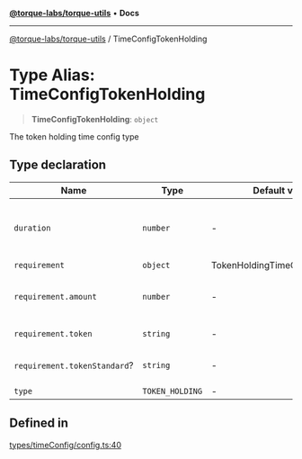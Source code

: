 [**@torque-labs/torque-utils**](../README.md) • **Docs**

***

[@torque-labs/torque-utils](../README.md) / TimeConfigTokenHolding

# Type Alias: TimeConfigTokenHolding

> **TimeConfigTokenHolding**: `object`

The token holding time config type

## Type declaration

| Name | Type | Default value | Description |
| ------ | ------ | ------ | ------ |
| `duration` | `number` | - | The duration of the requirement in seconds |
| `requirement` | `object` | TokenHoldingTimeConfigSchema | - |
| `requirement.amount` | `number` | - | The minimum amount to hold |
| `requirement.token` | `string` | - | The token to hold |
| `requirement.tokenStandard`? | `string` | - | The token standard of the token |
| `type` | `TOKEN_HOLDING` | - | - |

## Defined in

[types/timeConfig/config.ts:40](https://github.com/torque-labs/torque-utils/blob/a612e615fa21888d00ebb7bf70f9910fab4be80a/types/timeConfig/config.ts#L40)
